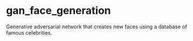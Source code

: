# gan_face_generation

Generative adversarial network that creates new faces using a database of famous celebrities.
